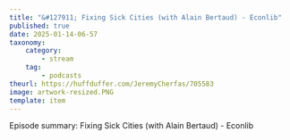 ```yaml
---
title: "&#127911; Fixing Sick Cities (with Alain Bertaud) - Econlib"
published: true
date: 2025-01-14-06-57
taxonomy:
    category:
        - stream
    tag:
        - podcasts
theurl: https://huffduffer.com/JeremyCherfas/705583
image: artwork-resized.PNG
template: item
---
```


Episode summary: Fixing Sick Cities (with Alain Bertaud) - Econlib
